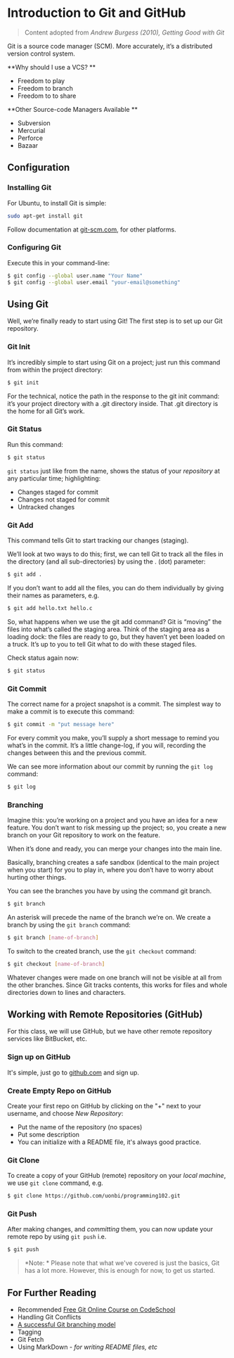 # Introduction to Git and GitHub
>Content adopted from *Andrew Burgess (2010), Getting Good with Git*

Git is a source code manager (SCM). More accurately, it’s a distributed version control system.

**Why should I use a VCS? **
* Freedom to play
* Freedom to branch
* Freedom to to share

**Other Source-code Managers Available **
* Subversion
* Mercurial
* Perforce
* Bazaar

## Configuration

### Installing Git
For Ubuntu, to install Git is simple:

```bash
sudo apt-get install git
```

Follow documentation at [git-scm.com](http://git-scm.com), for other platforms.

### Configuring Git
Execute this in your command-line:

```bash
$ git config --global user.name "Your Name"
$ git config --global user.email "your-email@something"
```

## Using Git
Well, we’re finally ready to start using Git! The first step is to set up our Git repository.

### Git Init
It’s incredibly simple to start using Git on a project; just run this command from within the project directory:

```bash
$ git init
```

For the technical, notice the path in the response to the git init
command: it’s your project directory with a .git directory inside.
That .git directory is the home for all Git’s work.

### Git Status
Run this command:
```bash
$ git status
```

`git status` just like from the name, shows the status of your *repository* at any particular time; highlighting:

* Changes staged for commit
* Changes not staged for commit
* Untracked changes

### Git Add
This command tells Git to start tracking our changes (staging).

We’ll look at two ways to do this; first, we can tell Git to track all the files in the directory (and all sub-directories) by using the . (dot) parameter:

```bash
$ git add .
```

If you don’t want to add all the files, you can do them individually
by giving their names as parameters, e.g.

```bash
$ git add hello.txt hello.c
```

So, what happens when we use the git add command? Git is “moving” the files into what’s called the staging area. Think of the staging area as a loading dock: the files are ready to go, but they haven’t yet been loaded on a truck. It’s up to you to tell Git what to do with these staged files.

Check status again now:

```bash
$ git status
```

### Git Commit
The correct name for a project snapshot is a commit. The simplest way to make a commit is to execute this command:
```bash
$ git commit -m "put message here"
```

For every commit you make, you’ll supply a short message to remind you what’s in the commit. It’s a little change-log, if you will, recording the changes between this and the previous commit.

We can see more information about our commit by running the `git log` command:

```bash
$ git log
```

### Branching
Imagine this: you’re working on a project and you have an idea for a new feature. You don’t want to risk messing up the project; so, you create a new branch on your Git repository to work on the feature.

When it’s done and ready, you can merge your changes into the main
line.

Basically, branching creates a safe sandbox (identical to the main project when you start) for you to play in, where you don’t have to worry about hurting other things.

You can see the branches you have by using the command git branch.

```bash
$ git branch
```

An asterisk will precede the name of the branch we’re on. We create a branch by using the `git branch` command:

```bash
$ git branch [name-of-branch]
```

To switch to the created branch, use the `git checkout` command:

```bash
$ git checkout [name-of-branch]
```

Whatever changes were made on one branch will not be visible at all from the other branches. Since Git tracks contents, this works for files and whole directories down to lines and characters.

## Working with Remote Repositories (GitHub)
For this class, we will use GitHub, but we have other remote repository services like BitBucket, etc.

### Sign up on GitHub
It's simple, just go to [github.com](https://github.com) and sign up.

### Create Empty Repo on GitHub
Create your first repo on GitHub by clicking on the "+" next to your username, and choose *New Repository*:
* Put the name of the repository (no spaces)
* Put some description
* You can initialize with a README file, it's always good practice.

### Git Clone
To create a copy of your GitHub (remote) repository on your *local machine*, we use `git clone` command, e.g.

```bash
$ git clone https://github.com/uonbi/programming102.git
```

### Git Push
After making changes, and *committing* them, you can now update your remote repo by using `git push` i.e.

```bash
$ git push
```


> *Note: * Please note that what we've covered is just the basics, Git has a lot more. However, this is enough for now, to get us started.

## For Further Reading
* Recommended [Free Git Online Course on CodeSchool](https://www.codeschool.com/courses/try-git)
* Handling Git Conflicts
* [A successful Git branching model](http://nvie.com/posts/a-successful-git-branching-model/)
* Tagging
* Git Fetch
* Using MarkDown - *for writing README files, etc*

